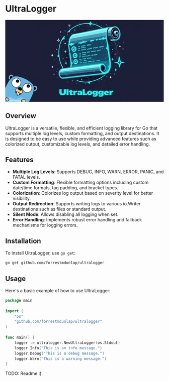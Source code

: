 # UltraLogger

[![Logo](/git/logo.png)](https://github.com/forrestmdunlap/ultralogger)

## Overview
UltraLogger is a versatile, flexible, and efficient logging library for Go that supports multiple log levels, custom formatting, and output destinations. It is designed to be easy to use while providing advanced features such as colorized output, customizable log levels, and detailed error handling.

## Features
- **Multiple Log Levels**: Supports DEBUG, INFO, WARN, ERROR, PANIC, and FATAL levels.
- **Custom Formatting**: Flexible formatting options including custom date/time formats, tag padding, and bracket types.
- **Colorization**: Colorizes log output based on severity level for better visibility.
- **Output Redirection**: Supports writing logs to various io.Writer destinations such as files or standard output.
- **Silent Mode**: Allows disabling all logging when set.
- **Error Handling**: Implements robust error handling and fallback mechanisms for logging errors.

## Installation
To install UltraLogger, use `go get`:
```sh
go get github.com/forrestmdunlap/ultralogger
```

## Usage
Here's a basic example of how to use UltraLogger:

```go
package main

import (
    "os"
    "github.com/forrestmdunlap/ultralogger"
)

func main() {
    logger := ultralogger.NewUltraLogger(os.Stdout)
    logger.Info("This is an info message.")
    logger.Debug("This is a debug message.")
    logger.Warn("This is a warning message.")
}
```

TODO: Readme :)